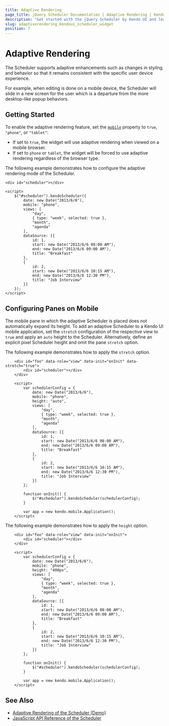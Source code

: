 ```yaml
---
title: Adaptive Rendering
page_title: jQuery Scheduler Documentation | Adaptive Rendering | Kendo UI
description: "Get started with the jQuery Scheduler by Kendo UI and learn how to configure its adaptive rendering."
slug: adaptiverendering_kendoui_scheduler_widget
position: 7
---
```


# Adaptive Rendering

The Scheduler supports adaptive enhancements such as changes in styling and behavior so that it remains consistent with the specific user device experience.

For example, when editing is done on a mobile device, the Scheduler will slide in a new screen for the user which is a departure from the more desktop-like popup behaviors.

## Getting Started

To enable the adaptive rendering feature, set the [`mobile`](/api/javascript/ui/scheduler/configuration/mobile) property to `true`, `"phone"`, or `"tablet"`:

* If set to `true`, the widget will use adaptive rendering when viewed on a mobile browser.
* If set to `phone` or `tablet`, the widget will be forced to use adaptive rendering regardless of the browser type.

The following example demonstrates how to configure the adaptive rendering mode of the Scheduler.

    <div id="scheduler"></div>

    <script>
        $("#scheduler").kendoScheduler({
            date: new Date("2013/6/6"),
            mobile: "phone",
            views: [
                "day",
                { type: "week", selected: true },
                "month",
                "agenda"
            ],
            dataSource: [{
                id: 1,
                start: new Date("2013/6/6 08:00 AM"),
                end: new Date("2013/6/6 09:00 AM"),
                title: "Breakfast"
            },
            {
                id: 2,
                start: new Date("2013/6/6 10:15 AM"),
                end: new Date("2013/6/6 12:30 PM"),
                title: "Job Interview"
            }]
        });
    </script>

## Configuring Panes on Mobile

The mobile pane in which the adaptive Scheduler is placed does not automatically expand its height. To add an adaptive Scheduler to a Kendo UI mobile application, set the `stretch` configuration of the respective view to `true` and apply an `auto` height to the Scheduler. Alternatively, define an explicit pixel Scheduler height and omit the pane `stretch` option.

The following example demonstrates how to apply the `stretch` option.

```dojo
    <div id="foo" data-role="view" data-init="onInit" data-stretch="true">
        <div id="scheduler"></div>
    </div>

    <script>
        var schedulerConfig = {
            date: new Date("2013/6/6"),
            mobile: "phone",
            height: "auto",
            views: [
                "day",
                { type: "week", selected: true },
                "month",
                "agenda"
            ],
            dataSource: [{
                id: 1,
                start: new Date("2013/6/6 08:00 AM"),
                end: new Date("2013/6/6 09:00 AM"),
                title: "Breakfast"
            },
            {
                id: 2,
                start: new Date("2013/6/6 10:15 AM"),
                end: new Date("2013/6/6 12:30 PM"),
                title: "Job Interview"
            }]
        };

        function onInit() {
            $("#scheduler").kendoScheduler(schedulerConfig);
        }

        var app = new kendo.mobile.Application();
    </script>
```

The following example demonstrates how to apply the `height` option.

```dojo
    <div id="foo" data-role="view" data-init="onInit">
        <div id="scheduler"></div>
    </div>

    <script>
        var schedulerConfig = {
            date: new Date("2013/6/6"),
            mobile: "phone",
            height: "400px",
            views: [
                "day",
                { type: "week", selected: true },
                "month",
                "agenda"
            ],
            dataSource: [{
                id: 1,
                start: new Date("2013/6/6 08:00 AM"),
                end: new Date("2013/6/6 09:00 AM"),
                title: "Breakfast"
            },
            {
                id: 2,
                start: new Date("2013/6/6 10:15 AM"),
                end: new Date("2013/6/6 12:30 PM"),
                title: "Job Interview"
            }]
        };

        function onInit() {
            $("#scheduler").kendoScheduler(schedulerConfig);
        }

        var app = new kendo.mobile.Application();
    </script>
```

## See Also

* [Adaptive Rendering of the Scheduler (Demo)](https://demos.telerik.com/kendo-ui/scheduler/adaptive-rendering)
* [JavaScript API Reference of the Scheduler](/api/javascript/ui/scheduler)
